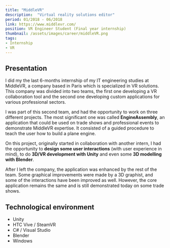 ```yaml
---
title: "MiddleVR"
description:  "Virtual reality solutions editor"
period: 01/2018 - 06/2018
link: https://www.middlevr.com/
position: VR Engineer Student (Final year internship)
thumbnail: /assets/images/career/middleVR.png
tags:
- Internship
- VR
---
```


## Presentation
I did my the last 6-months internship of my IT engineering studies at MiddleVR, a company based in Paris which is specialized in VR solutions. This company was divided into two teams, the first one developing a VR collaboration tool and the second one developing custom applications for various professional sectors.

I was part of this second team, and had the opportunity to work on three different projects. The most significant one was called **EngineAssembly**, an application that could be used on trade shows and professional events to demonstrate MiddleVR expertise. It consisted of a guided procedure to teach the user how to build a plane engine.

On this project, originally started in collaboration with another intern, I had the opportunity to **design some user interactions** (with user experience in mind), to do **3D/VR development with Unity** and even some **3D modelling with Blender**.

After I left the company, the application was enhanced by the rest of the team. Some graphical improvements were made by a 3D graphist, and some of the interactions have been improved as well. However, the core application remains the same and is still demonstrated today on some trade shows.


## Technological environment
- Unity
- HTC Vive / SteamVR
- C# / Visual Studio
- Blender
- Windows